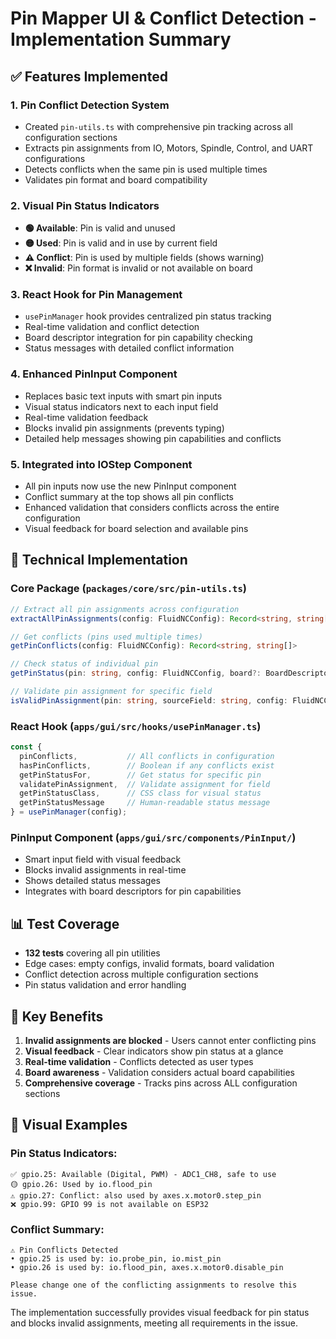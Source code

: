 # Pin Mapper UI & Conflict Detection - Implementation Summary

## ✅ Features Implemented

### 1. **Pin Conflict Detection System**
- Created `pin-utils.ts` with comprehensive pin tracking across all configuration sections
- Extracts pin assignments from IO, Motors, Spindle, Control, and UART configurations
- Detects conflicts when the same pin is used multiple times
- Validates pin format and board compatibility

### 2. **Visual Pin Status Indicators**
- **🟢 Available**: Pin is valid and unused
- **🟡 Used**: Pin is valid and in use by current field
- **⚠️ Conflict**: Pin is used by multiple fields (shows warning)
- **❌ Invalid**: Pin format is invalid or not available on board

### 3. **React Hook for Pin Management**
- `usePinManager` hook provides centralized pin status tracking
- Real-time validation and conflict detection
- Board descriptor integration for pin capability checking
- Status messages with detailed conflict information

### 4. **Enhanced PinInput Component**
- Replaces basic text inputs with smart pin inputs
- Visual status indicators next to each input field
- Real-time validation feedback
- Blocks invalid pin assignments (prevents typing)
- Detailed help messages showing pin capabilities and conflicts

### 5. **Integrated into IOStep Component**
- All pin inputs now use the new PinInput component
- Conflict summary at the top shows all pin conflicts
- Enhanced validation that considers conflicts across the entire configuration
- Visual feedback for board selection and available pins

## 🔧 Technical Implementation

### Core Package (`packages/core/src/pin-utils.ts`)
```typescript
// Extract all pin assignments across configuration
extractAllPinAssignments(config: FluidNCConfig): Record<string, string[]>

// Get conflicts (pins used multiple times)
getPinConflicts(config: FluidNCConfig): Record<string, string[]>

// Check status of individual pin
getPinStatus(pin: string, config: FluidNCConfig, board?: BoardDescriptor): PinStatus

// Validate pin assignment for specific field
isValidPinAssignment(pin: string, sourceField: string, config: FluidNCConfig): boolean
```

### React Hook (`apps/gui/src/hooks/usePinManager.ts`)
```typescript
const {
  pinConflicts,           // All conflicts in configuration
  hasPinConflicts,        // Boolean if any conflicts exist
  getPinStatusFor,        // Get status for specific pin
  validatePinAssignment,  // Validate assignment for field
  getPinStatusClass,      // CSS class for visual status
  getPinStatusMessage     // Human-readable status message
} = usePinManager(config);
```

### PinInput Component (`apps/gui/src/components/PinInput/`)
- Smart input field with visual feedback
- Blocks invalid assignments in real-time
- Shows detailed status messages
- Integrates with board descriptors for pin capabilities

## 📊 Test Coverage
- **132 tests** covering all pin utilities
- Edge cases: empty configs, invalid formats, board validation
- Conflict detection across multiple configuration sections
- Pin status validation and error handling

## 🎯 Key Benefits

1. **Invalid assignments are blocked** - Users cannot enter conflicting pins
2. **Visual feedback** - Clear indicators show pin status at a glance  
3. **Real-time validation** - Conflicts detected as user types
4. **Board awareness** - Validation considers actual board capabilities
5. **Comprehensive coverage** - Tracks pins across ALL configuration sections

## 📸 Visual Examples

### Pin Status Indicators:
```
✅ gpio.25: Available (Digital, PWM) - ADC1_CH8, safe to use
🟡 gpio.26: Used by io.flood_pin  
⚠️ gpio.27: Conflict: also used by axes.x.motor0.step_pin
❌ gpio.99: GPIO 99 is not available on ESP32
```

### Conflict Summary:
```
⚠️ Pin Conflicts Detected
• gpio.25 is used by: io.probe_pin, io.mist_pin
• gpio.26 is used by: io.flood_pin, axes.x.motor0.disable_pin

Please change one of the conflicting assignments to resolve this issue.
```

The implementation successfully provides visual feedback for pin status and blocks invalid assignments, meeting all requirements in the issue.